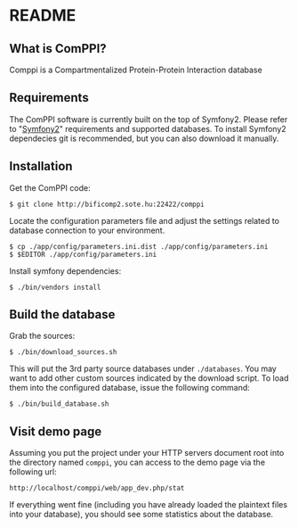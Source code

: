 README
======

What is ComPPI?
---------------

Comppi is a Compartmentalized Protein-Protein Interaction database

Requirements
------------

The ComPPI software is currently built on the top of Symfony2.
Please refer to "[Symfony2][1]" requirements and supported databases.
To install Symfony2 dependecies git is recommended, but you can also download it manually.

Installation
------------

Get the ComPPI code:

    $ git clone http://bificomp2.sote.hu:22422/comppi

Locate the configuration parameters file and adjust the settings related to database connection to your environment.

    $ cp ./app/config/parameters.ini.dist ./app/config/parameters.ini
    $ $EDITOR ./app/config/parameters.ini

Install symfony dependencies:

    $ ./bin/vendors install

Build the database
------------------

Grab the sources:

    $ ./bin/download_sources.sh

This will put the 3rd party source databases under `./databases`. You may want to add other custom sources indicated by the download script. To load them into the configured database, issue the following command:

    $ ./bin/build_database.sh

Visit demo page
---------------

Assuming you put the project under your HTTP servers document root into the directory named `comppi`, you can access to the demo page via the following url:

    http://localhost/comppi/web/app_dev.php/stat

If everything went fine (including you have already loaded the plaintext files into your database), you should see some statistics about the database.

[1]: http://symfony.com/
